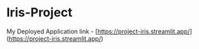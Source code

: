 # Iris-Project


My Deployed Application link - [https://project-iris.streamlit.app/] (https://project-iris.streamlit.app/)
